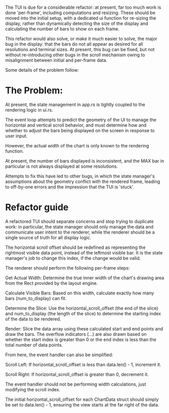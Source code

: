 The TUI is due for a considerable refactor: at present, far too much work is done 'per-frame', including computations and resizing. These should be moved into the initial setup, with a dedicated ui function for re-sizing the display, rather than dynamically detecting the size of the display and calculating the number of bars to show on each frame.

This refactor would also solve, or make it much easier to solve, the major bug in the display: that the bars do not all appear as desired for all resolutions and terminal sizes. At present, this bug can be fixed, but not without re-introducing other bugs in the scroll mechanism owing to misalignment between initial and per-frame data.

Some details of the problem follow:

# The Problem:
At present, the state management in app.rs is tightly coupled to the rendering logic in ui.rs.

The event loop attempts to predict the geometry of the UI to manage the horizontal and vertical scroll behavior, and must determine how and whether to adjust the bars being displayed on the screen in response to user input.

However, the actual width of the chart is only known to the rendering function. 

At present, the number of bars displayed is inconsistent, and the MAX bar in particular is not always displayed at some resolutions.

Attempts to fix this have led to other bugs, in which the state manager's assumptions about the geometry conflict with the rendered frame, leading to off-by-one errors and the impression that the TUI is 'stuck'.

# Refactor guide

A refactored TUI should separate concerns and stop trying to duplicate work: in particular, the state manager should only manage the data and communicate user intent to the renderer, while the renderer should be a single source of truth for all display logic.

The horizontal scroll offset should be redefined as representing the rightmost visible data point, instead of the leftmost visible bar. It is the state manager's job to change this index, if the change would be valid.

The renderer should perform the following per-frame steps: 

Get Actual Width: Determine the true inner width of the chart's drawing area from the Rect provided by the layout engine.

Calculate Visible Bars: Based on this width, calculate exactly how many bars (num_to_display) can fit.

Determine the Slice: Use the horizontal_scroll_offset (the end of the slice) and num_to_display (the length of the slice) to determine the starting index of the data to be rendered.

Render: Slice the data array using these calculated start and end points and draw the bars. The overflow indicators (...) are also drawn based on whether the start index is greater than 0 or the end index is less than the total number of data points.

From here, the event handler can also be simplified: 

Scroll Left: If horizontal_scroll_offset is less than data.len() - 1, increment it.

Scroll Right: If horizontal_scroll_offset is greater than 0, decrement it.

The event handler should not be performing width calculations, just modifying the scroll index.

The initial horizontal_scroll_offset for each ChartData struct should simply be set to data.len() - 1, ensuring the view starts at the far right of the data.

